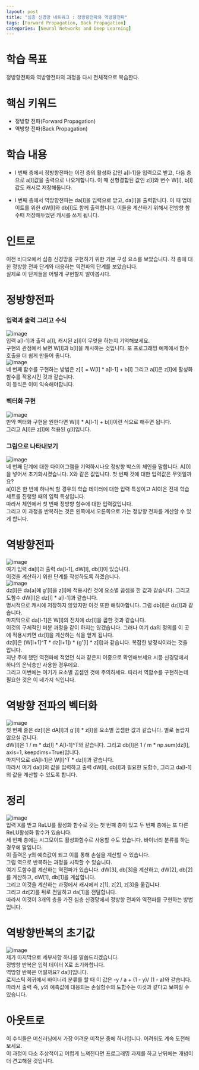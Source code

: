 ```yaml
---
layout: post
title: "심층 신경망 네트워크 : 정방향전파와 역방향전파"
tags: [Forward Propagation, Back Propagation]
categories: [Neural Networks and Deep Learning]
---
```


# 학습 목표
정방향전파와 역방향전파의 과정을 다시 전체적으로 복습한다.

# 핵심 키워드
* 정방향 전파(Forward Propagation)
* 역방향 전파(Back Propagation)

# 학습 내용
* l 번째 층에서 정방향전파는 이전 층의 활성화 값인 a[l-1]을 입력으로 받고, 다음 층으로 a[l]값을 출력으로 나오게합니다. 
이 때 선형결합된 값인 z[l]와 변수 W[l], b[l]값도 캐시로 저장해둡니다.

* l 번째 층에서 역방향전파는 da[l]을 입력으로 받고, da[l]을 출력합니다. 이 때 업데이트를 위한 dW[l]와 db[l]도 함께 출력합니다.
이들을 계산하기 위해서 전방향 함수때 저장해두었던 캐시를 쓰게 됩니다.

# 인트로
이전 비디오에서 심층 신경망을 구현하기 위한 기본 구성 요소를 보았습니다. 각 층에 대한 정방향 전파 단계와 대응하는 역전파의 단계를 보았습니다.    
실제로 이 단계들을 어떻게 구현할지 알아봅시다.

# 정방향전파
### 입력과 출력 그리고 수식
![image](https://user-images.githubusercontent.com/50114210/64341309-09e5d200-d023-11e9-9435-2fece93d1ca6.png)    
입력 a[l-1]과 출력 a[l], 캐시된 z[l]이 무엇을 하는지 기억해보세요.    
구현의 관점에서 보면 W[l]과 b[l]을 캐시하는 것입니다. 또 프로그래밍 예제에서 함수 호출을 더 쉽게 만들어 줍니다.     
![image](https://user-images.githubusercontent.com/50114210/64341459-5a5d2f80-d023-11e9-851c-c6f08622e533.png)   
네 번째 함수를 구현하는 방법은 z[l] = W[l] * a[l-1] + b[l] 그리고 a[l]은 z[l]에 활성화 함수를 적용시킨 것과 같습니다.   
이 등식은 이미 익숙해야합니다.  
### 벡터화 구현
![image](https://user-images.githubusercontent.com/50114210/64341487-6943e200-d023-11e9-8315-64f1eafea568.png)   
만약 벡터화 구현을 원한다면 W[l] * A[l-1] + b[l]이런 식으로 해주면 됩니다.    
그리고 A[l]은 z[l]에 적용된 g[l]입니다.    
### 그림으로 나타내보기 
![image](https://user-images.githubusercontent.com/50114210/64341637-bfb12080-d023-11e9-8edd-dc0917a9fac9.png)    
네 번째 단계에 대한 다이어그램을 기억하시나요 정방향 박스의 체인을 말합니다.
A[0]을 넣어서 초기화시켰습니다. X와 같은 값입니다. 첫 번째 것에 대한 입력값은 무엇일까요?    
a[0]은 한 번에 하나씩 할 경우의 학습 데이터에 대한 입력 특성이고 A[0]은 전체 학습 세트를 진행할 때의 입력 특성입니다.    
따라서 체인에서 첫 번째 정방향 함수에 대한 입력값입니다.    
그리고 이 과정을 반복하는 것은 왼쪽에서 오른쪽으로 가는 정방향 전파를 계산할 수 있게 합니다.

# 역방향전파
![image](https://user-images.githubusercontent.com/50114210/64342080-bb393780-d024-11e9-8f56-009d04909ebd.png)    
여기 입력 da[l]과 출력 da[l-1], dW[l], db[l]이 있습니다.   
이것을 계산하기 위한 단계를 작성하도록 하겠습니다.    
![image](https://user-images.githubusercontent.com/50114210/64342103-c5f3cc80-d024-11e9-9369-39e97876edaf.png)    
dz[l]은 da[a]에 g'[l]을 z[l]에 적용시킨 것에 요소별 곱셈을 한 값과 같습니다. 그리고 도함수 dW[l]은 dz[l] * a[l-1]과 같습니다.    
명시적으로 캐시에 저장하지 않았지만 이것 또한 해줘야합니다. 그럼 db[l]은 dz[l]과 같습니다.     
마지막으로 da[l-1]은 W[l]의 전치에 dz[l]을 곱한 것과 같습니다.   
이것의 구체적인 미분 과정을 같이 하지는 않겠습니다. 그러나 여기 da의 정의를 이 곳에 적용시키면 dz[l]을 계산하는 식을 얻게 됩니다.     
dz[l]은 (W[l+1]^T * dz[l+1]) * (g'[l] * z[l])과 같습니다. 복잡한 방정식이라는 것을 압니다.    
지난 주에 했던 역전파에 적었던 식과 같은지 이중으로 확인해보세요 시믕 신경망에서 하나의 은닉층만 사용한 경우에요.    
그리고 이번에는 여기가 요소별 곱셈인 것에 주의하세요. 따라서 역함수를 구현하는데 필요한 것은 이 네가지 식입니다.

# 역방향 전파의 벡터화
![image](https://user-images.githubusercontent.com/50114210/64342339-41ee1480-d025-11e9-8b9b-7223d865cb8a.png)    
첫 번째 줄은 dz[l]은 dA[l]과 g'[l] * z[l]을 요소별 곱셈한 값과 같습니다. 별로 놀랍지 않으실 겁니다.    
dW[l]은 1 / m * dz[l] * A[l-1]^T와 같습니다.
그리고 db[l]은 1 / m * np.sum(dz[l], axis=1, keepdims=True)입니다.    
마지막으로 dA[l-1]은 W[l]^T * dz[l]과 같습니다.    
따라서 여기 da[l]의 값을 입력하고 출력 dW[l], db[l]과 필요한 도함수, 그리고 da[l-1]의 값을 계산할 수 있도록 합니다.    

# 정리
![image](https://user-images.githubusercontent.com/50114210/64342772-30f1d300-d026-11e9-906d-ee606f0e7f4c.png)   
입력 X를 받고 ReLU를 활성화 함수로 갖는 첫 번째 층이 있고 두 번째 층에는 또 다른 ReLU활성화 함수가 있습니다.   
세 번째 층에는 시그모이드 활성화함수르 사용할 수도 있습니다. 바이너리 분류를 하는 경우에 말입니다.   
이 출력은 y의 예측값이 되고 이를 통해 손실을 계산할 수 있습니다.    
그럼 역으로 반복하는 과정을 시작할 수 있습니다.    
여기 도함수를 계산하는 역전파가 있습니다.
dW[3], db[3]을 계산하고, dW[2], db[2]를 계산하고, dW[1], db[1]을 계삽합니다.   
그리고 이것을 계산하는 과정에서 캐시에서 z[1], z[2], z[3]을 옮깁니다.    
그리고 dz[2]를 뒤로 전달하고 da[1]을 전달합니다.    
따라서 이것이 3개의 층을 가진 심층 신경망에서 정방향 전파와 역전파를 구현하는 방법입니다.    
# 역방향반복의 초기값
![image](https://user-images.githubusercontent.com/50114210/64342808-3e0ec200-d026-11e9-96ba-bb57414c1f26.png)   
제가 마지막으로 세부사항 하나를 말씀드리겠습니다.   
정방향 반복은 입력 데이터 X로 초기화합니다.   
역방향 반복은 어떨까요? da[l]입니다.    
로지스틱 회귀에서 바이너리 분류를 할 때 이 값은 -y / a + (1 - y)/ (1 - a)와 같습니다.    
따라서 출력 즉, y의 예측값에 대응되는 손실함수의 도함수는 이것과 같다고 보여질 수 있습니다.   

# 아웃트로
이 수식들은 머신러닝에서 가장 어려운 미적분 중에 하나입니다. 어려워도 계속 도전해보세요.   
이 과정이 다소 추상적이고 어렵게 느껴진다면 프로그래밍 과제를 하고 난뒤에는 개념이 더 견고해질 것입니다.   
